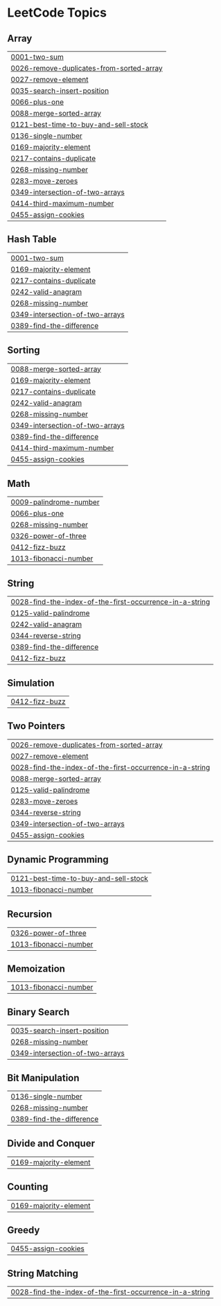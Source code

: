 <!---LeetCode Topics Start-->
# LeetCode Topics
## Array
|  |
| ------- |
| [0001-two-sum](https://github.com/HNVS-GANESH-PICHIKA/Leetcode/tree/master/0001-two-sum) |
| [0026-remove-duplicates-from-sorted-array](https://github.com/HNVS-GANESH-PICHIKA/Leetcode/tree/master/0026-remove-duplicates-from-sorted-array) |
| [0027-remove-element](https://github.com/HNVS-GANESH-PICHIKA/Leetcode/tree/master/0027-remove-element) |
| [0035-search-insert-position](https://github.com/HNVS-GANESH-PICHIKA/Leetcode/tree/master/0035-search-insert-position) |
| [0066-plus-one](https://github.com/HNVS-GANESH-PICHIKA/Leetcode/tree/master/0066-plus-one) |
| [0088-merge-sorted-array](https://github.com/HNVS-GANESH-PICHIKA/Leetcode/tree/master/0088-merge-sorted-array) |
| [0121-best-time-to-buy-and-sell-stock](https://github.com/HNVS-GANESH-PICHIKA/Leetcode/tree/master/0121-best-time-to-buy-and-sell-stock) |
| [0136-single-number](https://github.com/HNVS-GANESH-PICHIKA/Leetcode/tree/master/0136-single-number) |
| [0169-majority-element](https://github.com/HNVS-GANESH-PICHIKA/Leetcode/tree/master/0169-majority-element) |
| [0217-contains-duplicate](https://github.com/HNVS-GANESH-PICHIKA/Leetcode/tree/master/0217-contains-duplicate) |
| [0268-missing-number](https://github.com/HNVS-GANESH-PICHIKA/Leetcode/tree/master/0268-missing-number) |
| [0283-move-zeroes](https://github.com/HNVS-GANESH-PICHIKA/Leetcode/tree/master/0283-move-zeroes) |
| [0349-intersection-of-two-arrays](https://github.com/HNVS-GANESH-PICHIKA/Leetcode/tree/master/0349-intersection-of-two-arrays) |
| [0414-third-maximum-number](https://github.com/nagpichikaganesh/Leetcode-Grind/tree/master/0414-third-maximum-number) |
| [0455-assign-cookies](https://github.com/nagpichikaganesh/Leetcode-Grind/tree/master/0455-assign-cookies) |
## Hash Table
|  |
| ------- |
| [0001-two-sum](https://github.com/HNVS-GANESH-PICHIKA/Leetcode/tree/master/0001-two-sum) |
| [0169-majority-element](https://github.com/HNVS-GANESH-PICHIKA/Leetcode/tree/master/0169-majority-element) |
| [0217-contains-duplicate](https://github.com/HNVS-GANESH-PICHIKA/Leetcode/tree/master/0217-contains-duplicate) |
| [0242-valid-anagram](https://github.com/HNVS-GANESH-PICHIKA/Leetcode/tree/master/0242-valid-anagram) |
| [0268-missing-number](https://github.com/HNVS-GANESH-PICHIKA/Leetcode/tree/master/0268-missing-number) |
| [0349-intersection-of-two-arrays](https://github.com/HNVS-GANESH-PICHIKA/Leetcode/tree/master/0349-intersection-of-two-arrays) |
| [0389-find-the-difference](https://github.com/nagpichikaganesh/Leetcode-Grind/tree/master/0389-find-the-difference) |
## Sorting
|  |
| ------- |
| [0088-merge-sorted-array](https://github.com/HNVS-GANESH-PICHIKA/Leetcode/tree/master/0088-merge-sorted-array) |
| [0169-majority-element](https://github.com/HNVS-GANESH-PICHIKA/Leetcode/tree/master/0169-majority-element) |
| [0217-contains-duplicate](https://github.com/HNVS-GANESH-PICHIKA/Leetcode/tree/master/0217-contains-duplicate) |
| [0242-valid-anagram](https://github.com/HNVS-GANESH-PICHIKA/Leetcode/tree/master/0242-valid-anagram) |
| [0268-missing-number](https://github.com/HNVS-GANESH-PICHIKA/Leetcode/tree/master/0268-missing-number) |
| [0349-intersection-of-two-arrays](https://github.com/HNVS-GANESH-PICHIKA/Leetcode/tree/master/0349-intersection-of-two-arrays) |
| [0389-find-the-difference](https://github.com/nagpichikaganesh/Leetcode-Grind/tree/master/0389-find-the-difference) |
| [0414-third-maximum-number](https://github.com/nagpichikaganesh/Leetcode-Grind/tree/master/0414-third-maximum-number) |
| [0455-assign-cookies](https://github.com/nagpichikaganesh/Leetcode-Grind/tree/master/0455-assign-cookies) |
## Math
|  |
| ------- |
| [0009-palindrome-number](https://github.com/nagpichikaganesh/Leetcode-Grind/tree/master/0009-palindrome-number) |
| [0066-plus-one](https://github.com/HNVS-GANESH-PICHIKA/Leetcode/tree/master/0066-plus-one) |
| [0268-missing-number](https://github.com/HNVS-GANESH-PICHIKA/Leetcode/tree/master/0268-missing-number) |
| [0326-power-of-three](https://github.com/HNVS-GANESH-PICHIKA/Leetcode/tree/master/0326-power-of-three) |
| [0412-fizz-buzz](https://github.com/HNVS-GANESH-PICHIKA/Leetcode/tree/master/0412-fizz-buzz) |
| [1013-fibonacci-number](https://github.com/HNVS-GANESH-PICHIKA/Leetcode/tree/master/1013-fibonacci-number) |
## String
|  |
| ------- |
| [0028-find-the-index-of-the-first-occurrence-in-a-string](https://github.com/nagpichikaganesh/Leetcode-Grind/tree/master/0028-find-the-index-of-the-first-occurrence-in-a-string) |
| [0125-valid-palindrome](https://github.com/HNVS-GANESH-PICHIKA/Leetcode/tree/master/0125-valid-palindrome) |
| [0242-valid-anagram](https://github.com/HNVS-GANESH-PICHIKA/Leetcode/tree/master/0242-valid-anagram) |
| [0344-reverse-string](https://github.com/HNVS-GANESH-PICHIKA/Leetcode/tree/master/0344-reverse-string) |
| [0389-find-the-difference](https://github.com/nagpichikaganesh/Leetcode-Grind/tree/master/0389-find-the-difference) |
| [0412-fizz-buzz](https://github.com/HNVS-GANESH-PICHIKA/Leetcode/tree/master/0412-fizz-buzz) |
## Simulation
|  |
| ------- |
| [0412-fizz-buzz](https://github.com/HNVS-GANESH-PICHIKA/Leetcode/tree/master/0412-fizz-buzz) |
## Two Pointers
|  |
| ------- |
| [0026-remove-duplicates-from-sorted-array](https://github.com/HNVS-GANESH-PICHIKA/Leetcode/tree/master/0026-remove-duplicates-from-sorted-array) |
| [0027-remove-element](https://github.com/HNVS-GANESH-PICHIKA/Leetcode/tree/master/0027-remove-element) |
| [0028-find-the-index-of-the-first-occurrence-in-a-string](https://github.com/nagpichikaganesh/Leetcode-Grind/tree/master/0028-find-the-index-of-the-first-occurrence-in-a-string) |
| [0088-merge-sorted-array](https://github.com/HNVS-GANESH-PICHIKA/Leetcode/tree/master/0088-merge-sorted-array) |
| [0125-valid-palindrome](https://github.com/HNVS-GANESH-PICHIKA/Leetcode/tree/master/0125-valid-palindrome) |
| [0283-move-zeroes](https://github.com/HNVS-GANESH-PICHIKA/Leetcode/tree/master/0283-move-zeroes) |
| [0344-reverse-string](https://github.com/HNVS-GANESH-PICHIKA/Leetcode/tree/master/0344-reverse-string) |
| [0349-intersection-of-two-arrays](https://github.com/HNVS-GANESH-PICHIKA/Leetcode/tree/master/0349-intersection-of-two-arrays) |
| [0455-assign-cookies](https://github.com/nagpichikaganesh/Leetcode-Grind/tree/master/0455-assign-cookies) |
## Dynamic Programming
|  |
| ------- |
| [0121-best-time-to-buy-and-sell-stock](https://github.com/HNVS-GANESH-PICHIKA/Leetcode/tree/master/0121-best-time-to-buy-and-sell-stock) |
| [1013-fibonacci-number](https://github.com/HNVS-GANESH-PICHIKA/Leetcode/tree/master/1013-fibonacci-number) |
## Recursion
|  |
| ------- |
| [0326-power-of-three](https://github.com/HNVS-GANESH-PICHIKA/Leetcode/tree/master/0326-power-of-three) |
| [1013-fibonacci-number](https://github.com/HNVS-GANESH-PICHIKA/Leetcode/tree/master/1013-fibonacci-number) |
## Memoization
|  |
| ------- |
| [1013-fibonacci-number](https://github.com/HNVS-GANESH-PICHIKA/Leetcode/tree/master/1013-fibonacci-number) |
## Binary Search
|  |
| ------- |
| [0035-search-insert-position](https://github.com/HNVS-GANESH-PICHIKA/Leetcode/tree/master/0035-search-insert-position) |
| [0268-missing-number](https://github.com/HNVS-GANESH-PICHIKA/Leetcode/tree/master/0268-missing-number) |
| [0349-intersection-of-two-arrays](https://github.com/HNVS-GANESH-PICHIKA/Leetcode/tree/master/0349-intersection-of-two-arrays) |
## Bit Manipulation
|  |
| ------- |
| [0136-single-number](https://github.com/HNVS-GANESH-PICHIKA/Leetcode/tree/master/0136-single-number) |
| [0268-missing-number](https://github.com/HNVS-GANESH-PICHIKA/Leetcode/tree/master/0268-missing-number) |
| [0389-find-the-difference](https://github.com/nagpichikaganesh/Leetcode-Grind/tree/master/0389-find-the-difference) |
## Divide and Conquer
|  |
| ------- |
| [0169-majority-element](https://github.com/HNVS-GANESH-PICHIKA/Leetcode/tree/master/0169-majority-element) |
## Counting
|  |
| ------- |
| [0169-majority-element](https://github.com/HNVS-GANESH-PICHIKA/Leetcode/tree/master/0169-majority-element) |
## Greedy
|  |
| ------- |
| [0455-assign-cookies](https://github.com/nagpichikaganesh/Leetcode-Grind/tree/master/0455-assign-cookies) |
## String Matching
|  |
| ------- |
| [0028-find-the-index-of-the-first-occurrence-in-a-string](https://github.com/nagpichikaganesh/Leetcode-Grind/tree/master/0028-find-the-index-of-the-first-occurrence-in-a-string) |
<!---LeetCode Topics End-->
